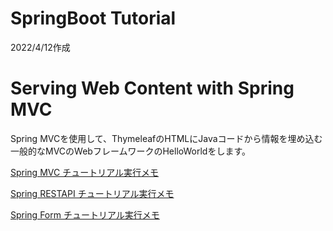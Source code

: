 # SpringBoot Tutorial

2022/4/12作成

# Serving Web Content with Spring MVC

Spring MVCを使用して、ThymeleafのHTMLにJavaコードから情報を埋め込む一般的なMVCのWebフレームワークのHelloWorldをします。

[Spring MVC チュートリアル実行メモ](https://github.com/hawkskf/springboot-tutorial/blob/master/serving-web-content.md)

[Spring RESTAPI チュートリアル実行メモ](https://github.com/hawkskf/springboot-tutorial/blob/master/rest-service.md)

[Spring Form チュートリアル実行メモ](https://github.com/hawkskf/springboot-tutorial/blob/master/handling-form-submission.md)